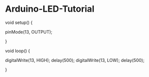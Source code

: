 # Arduino-LED-Tutorial

void setup() {

  pinMode(13, OUTPUT);

}

void loop() {

  digitalWrite(13, HIGH);
  delay(500);
  digitalWrite(13, LOW);
  delay(500);
  
}
